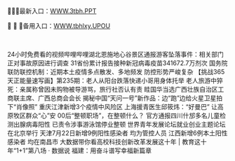 <p>
	🤮🤮🤮最新入口：<a href="http://www.baidu.com/link?url=6MA2SWnO3Raqke39an_0PUxosM6ZrUGzi1BN9tNnlPW&wd">WWW.3tbh.PPT</a> 
	<p>
		🚾
🚾
🚾备用入口：<a href="http://www.baidu.com/link?url=6MA2SWnO3Raqke39an_0PUxosM6ZrUGzi1BN9tNnlPW&wd">WWW.tbhlxy.UPOU</a> 
	</p>
	<p>
		<br />
	</p>
	<p>
		24小时免费看的视频哔哩哔哩湖北恩施地心谷景区通报游客坠落事件：相关部门正对事故原因进行调查
31省份累计报告接种新冠病毒疫苗341672.7万剂次
国务院联防联控机制：近期本土疫情多点散发、多地频发 防控形势严峻复杂
【挑战365天正能量速写画】第235期：老人从阳台跌落快递小哥用身体托举
老人旅游中猝死：亲属称曾因未购物被导游骂，旅行社否认有责
眭国华当选广西壮族自治区工商联主席、广西总商会会长
揭秘中国“天问一号”新作品：边“跑”边给火星卫星拍下“肖像照”
重庆江津新增3个疫情中风险区
上海援青医生邱筱炜：“好曼巴” 让高原牧区群众“心”安
00后“整顿职场”，在整顿什么？
官方通报四川什邡多名儿童检测出腺病毒阳性 已责令涉事游泳馆停业整顿
世界青年发展论坛就业创业主题论坛在北京举行
天津7月22日新增9例阳性感染者 均为管控人员
江西新增6例本土阳性感染者 均在南昌市
大数据带你看高校科技创新改革发展这十年 | 教育这十年“1+1”第八场 · 数据说
福建：用奋斗谱写幸福新篇章
	</p>
